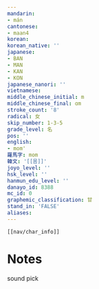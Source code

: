 ```yaml
---
mandarin:
- mán
cantonese:
- maan4
korean:
korean_native: ''
japanese:
- BAN
- MAN
- KAN
- KON
japanese_nanori: ''
vietnamese:
middle_chinese_initial: m
middle_chinese_final: ɑm
stroke_count: '8'
radical: 女
skip_number: 1-3-5
grade_level: 名
pos: ''
english:
- mom'
羅馬字: mom
韓文: '[[몸]]'
joyo_level: ''
hsk_level: ''
hanmun_edu_level: ''
danayo_id: 8388
mc_id: 0
graphemic_classification: 甘
stand_in: 'FALSE'
aliases:
---
```

```meta-bind-embed
[[nav/char_info]]
```

# Notes
sound pick
